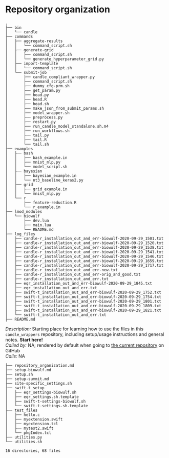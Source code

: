 # Repository organization

    .
    ├── bin
    │   └── candle
    ├── commands
    │   ├── aggregate-results
    │   │   └── command_script.sh
    │   ├── generate-grid
    │   │   ├── command_script.sh
    │   │   └── generate_hyperparameter_grid.py
    │   ├── import-template
    │   │   └── command_script.sh
    │   └── submit-job
    │       ├── candle_compliant_wrapper.py
    │       ├── command_script.sh
    │       ├── dummy_cfg-prm.sh
    │       ├── get_param.py
    │       ├── head.py
    │       ├── head.R
    │       ├── head.sh
    │       ├── make_json_from_submit_params.sh
    │       ├── model_wrapper.sh
    │       ├── preprocess.py
    │       ├── restart.py
    │       ├── run_candle_model_standalone.sh.m4
    │       ├── run_workflows.sh
    │       ├── tail.py
    │       ├── tail.R
    │       └── tail.sh
    ├── examples
    │   ├── bash
    │   │   ├── bash_example.in
    │   │   ├── mnist_mlp.py
    │   │   └── model_script.sh
    │   ├── bayesian
    │   │   ├── bayesian_example.in
    │   │   └── nt3_baseline_keras2.py
    │   ├── grid
    │   │   ├── grid_example.in
    │   │   └── mnist_mlp.py
    │   └── r
    │       ├── feature-reduction.R
    │       └── r_example.in
    ├── lmod_modules
    │   └── biowulf
    │       ├── dev.lua
    │       ├── main.lua
    │       └── README.md
    ├── log_files
    │   ├── candle-r_installation_out_and_err-biowulf-2020-09-29_1501.txt
    │   ├── candle-r_installation_out_and_err-biowulf-2020-09-29_1520.txt
    │   ├── candle-r_installation_out_and_err-biowulf-2020-09-29_1538.txt
    │   ├── candle-r_installation_out_and_err-biowulf-2020-09-29_1541.txt
    │   ├── candle-r_installation_out_and_err-biowulf-2020-09-29_1546.txt
    │   ├── candle-r_installation_out_and_err-biowulf-2020-09-29_1659.txt
    │   ├── candle-r_installation_out_and_err-biowulf-2020-09-29_1717.txt
    │   ├── candle-r_installation_out_and_err-new.txt
    │   ├── candle-r_installation_out_and_err-orig_and_good.txt
    │   ├── candle-r_installation_out_and_err.txt
    │   ├── eqr_installation_out_and_err-biowulf-2020-09-29_1845.txt
    │   ├── eqr_installation_out_and_err.txt
    │   ├── swift-t_installation_out_and_err-biowulf-2020-09-29_1752.txt
    │   ├── swift-t_installation_out_and_err-biowulf-2020-09-29_1754.txt
    │   ├── swift-t_installation_out_and_err-biowulf-2020-09-29_1801.txt
    │   ├── swift-t_installation_out_and_err-biowulf-2020-09-29_1809.txt
    │   ├── swift-t_installation_out_and_err-biowulf-2020-09-29_1821.txt
    │   └── swift-t_installation_out_and_err.txt
    ├── README.md

*Description:* Starting place for learning how to use the files in this `candle_wrappers` repository, including setup/usage instructions and general notes. **Start here!**  
*Called by:* NA; rendered by default when going to [the current repository](https://github.com/andrew-weisman/candle_wrappers) on GitHub  
*Calls:* NA

    ├── repository_organization.md
    ├── setup-biowulf.md
    ├── setup.sh
    ├── setup-summit.md
    ├── site-specific_settings.sh
    ├── swift-t_setup
    │   ├── eqr_settings-biowulf.sh
    │   ├── eqr_settings.sh.template
    │   ├── swift-t-settings-biowulf.sh
    │   └── swift-t-settings.sh.template
    ├── test_files
    │   ├── hello.c
    │   ├── myextension.swift
    │   ├── myextension.tcl
    │   ├── mytest2.swift
    │   └── pkgIndex.tcl
    ├── utilities.py
    └── utilities.sh

    16 directories, 68 files
